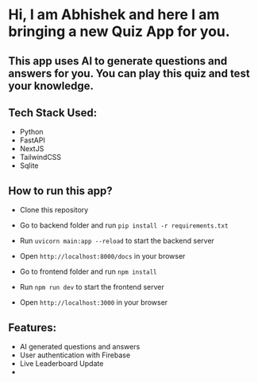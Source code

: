 # Hi, I am Abhishek and here I am bringing a new Quiz App for you.

## This app uses AI to generate questions and answers for you. You can play this quiz and test your knowledge.

## Tech Stack Used:

- Python
- FastAPI
- NextJS
- TailwindCSS
- Sqlite

## How to run this app?

- Clone this repository
- Go to backend folder and run `pip install -r requirements.txt`
- Run `uvicorn main:app --reload` to start the backend server
- Open `http://localhost:8000/docs` in your browser

- Go to frontend folder and run `npm install`
- Run `npm run dev` to start the frontend server
- Open `http://localhost:3000` in your browser

## Features:

- AI generated questions and answers
- User authentication with Firebase
- Live Leaderboard Update
-
